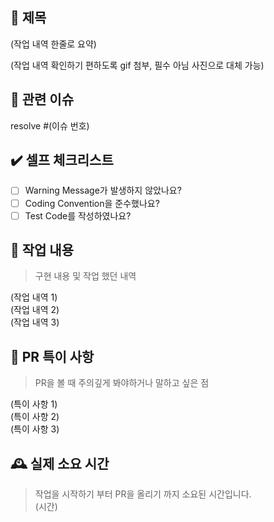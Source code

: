 ## 📑 제목

(작업 내역 한줄로 요약)

(작업 내역 확인하기 편하도록 gif 첨부, 필수 아님 사진으로 대체 가능)

## 📎 관련 이슈

resolve #(이슈 번호)

## ✔️ 셀프 체크리스트

- [ ] Warning Message가 발생하지 않았나요?
- [ ] Coding Convention을 준수했나요?
- [ ] Test Code를 작성하였나요?

## 💬 작업 내용

> 구현 내용 및 작업 했던 내역

(작업 내역 1)  
 (작업 내역 2)  
 (작업 내역 3)

## 🚧 PR 특이 사항

> PR을 볼 때 주의깊게 봐야하거나 말하고 싶은 점

(특이 사항 1)  
(특이 사항 2)  
(특이 사항 3)

## 🕰 실제 소요 시간

> 작업을 시작하기 부터 PR을 올리기 까지 소요된 시간입니다.  
> (시간)
